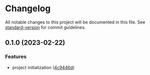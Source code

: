 # Changelog

All notable changes to this project will be documented in this file. See [standard-version](https://github.com/conventional-changelog/standard-version) for commit guidelines.

## 0.1.0 (2023-02-22)


### Features

* project initialization ([4c9446d](https://github.com/AnthonyLzq/Air-Quality-Back-Office/commit/4c9446d2a82debcb730f388e8ca6b610c2bedd07))
